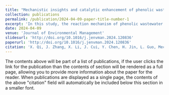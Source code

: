 ```yaml
---
title: "Mechanistic insights and catalytic enhancement of phenolic wastewater supercritical water gasification: A combined experiment and density functional theory study"
collection: publications
permalink: /publication/2024-04-09-paper-title-number-1
excerpt: 'In this study, the reaction mechanism of phenolic wastewater supercritical water gasification was investigated using a combination of experimental and computational methods. Five reaction channels were identified to elucidate the underlying pathway of phenol decomposition.'
date: 2024-04-09
venue: 'Journal of Environmental Management'
slidesurl: 'http://doi.org/10.1016/j.jenvman.2024.120836'
paperurl: 'http://doi.org/10.1016/j.jenvman.2024.120836'
citation: 'X. Qi, J. Zhang, X. Li, J. Cui, Y. Chen, H. Jin, L. Guo, Mechanistic insights and catalytic enhancement of phenolic wastewater supercritical water gasification: A combined experiment and density functional theory study, J. Environ. Manage., 358 (2024) 120836.'
---
```


The contents above will be part of a list of publications, if the user clicks the link for the publication than the contents of section will be rendered as a full page, allowing you to provide more information about the paper for the reader. When publications are displayed as a single page, the contents of the above "citation" field will automatically be included below this section in a smaller font.

